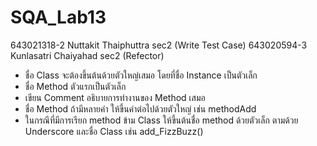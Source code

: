 # SQA_Lab13
643021318-2  Nuttakit Thaiphuttra sec2 (Write Test Case)
643020594-3  Kunlasatri Chaiyahad sec2 (Refector)
- ชื่อ Class จะต้องขึ้นต้นด้วยตัวใหญ่เสมอ โดยที่ชื่อ Instance เป็นตัวเล็ก
- ชื่อ Method ตัวแรกเป็นตัวเล็ก
- เขียน Comment อธิบายการทํางานของ Method เสมอ
- ชื่อ Method ถ้ามีหลายคํา ให้ขึ้นคําต่อไปด้วยตัวใหญ่ เช่น methodAdd
- ในกรณีที่มีการเรียก method ข้าม Class ให้ขึ้นต้นชื่อ method ด้วยตัวเล็ก ตามด้วย
Underscore และชื่อ Class เช่น add_FizzBuzz()
